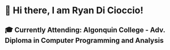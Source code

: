 # 👋 Hi there, I am Ryan Di Cioccio! 

<h2>🎓 Currently Attending: Algonquin College - Adv. Diploma in Computer Programming and Analysis</h2>


